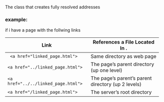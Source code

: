 The class that creates fully resolved addresses
### example:
if i have a page with the follwing links

| Link                              | References a File Located In .  |
|--------------------------------- | -----------------------------|
|` <a href="linked_page.html">`     | Same directory as web page |
|`<a href="../linked_page.html">`    |  The page’s parent directory (up one level) |
|`<a href="../../linked_page.html">` |  The page’s parent’s parent directory (up 2 levels) |
|`<a href="/linked_page.html"> `     |  The server’s root directory |

